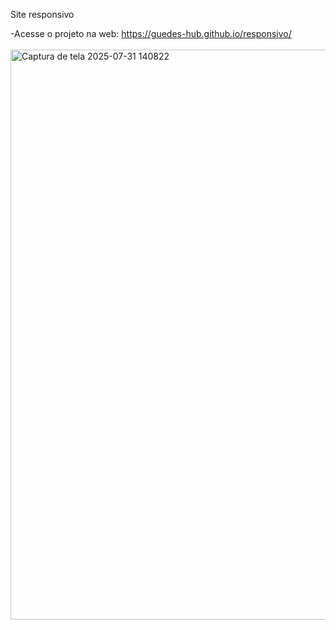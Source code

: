    Site responsivo
 
-Acesse o projeto na web: https://guedes-hub.github.io/responsivo/
<br>
<br>
<img width="1717" height="912" alt="Captura de tela 2025-07-31 140822" src="https://github.com/user-attachments/assets/729cbccb-a8d6-4763-b246-e6dd977bcaa9" />
